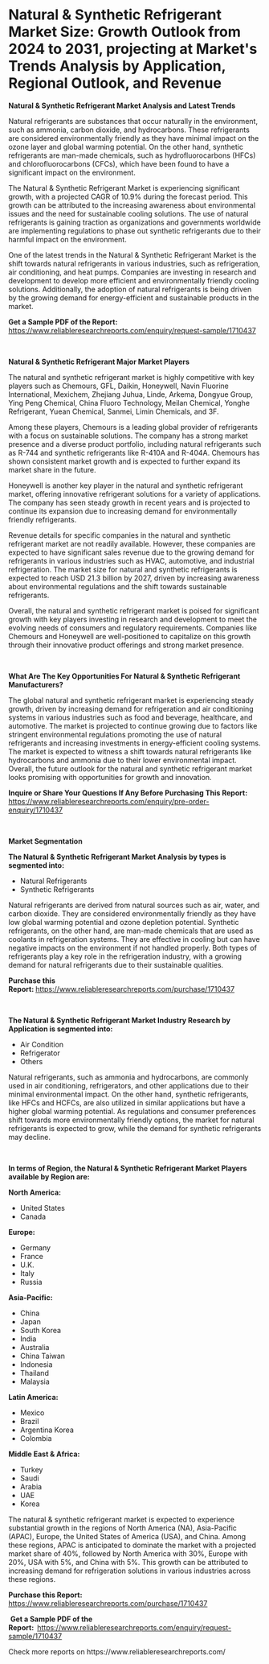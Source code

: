 <p><h1>Natural & Synthetic Refrigerant Market Size: Growth Outlook from 2024 to 2031, projecting at Market's Trends Analysis by Application, Regional Outlook, and Revenue</h1></p><p><strong>Natural & Synthetic Refrigerant Market Analysis and Latest Trends</strong></p>
<p><p>Natural refrigerants are substances that occur naturally in the environment, such as ammonia, carbon dioxide, and hydrocarbons. These refrigerants are considered environmentally friendly as they have minimal impact on the ozone layer and global warming potential. On the other hand, synthetic refrigerants are man-made chemicals, such as hydrofluorocarbons (HFCs) and chlorofluorocarbons (CFCs), which have been found to have a significant impact on the environment.</p><p>The Natural & Synthetic Refrigerant Market is experiencing significant growth, with a projected CAGR of 10.9% during the forecast period. This growth can be attributed to the increasing awareness about environmental issues and the need for sustainable cooling solutions. The use of natural refrigerants is gaining traction as organizations and governments worldwide are implementing regulations to phase out synthetic refrigerants due to their harmful impact on the environment.</p><p>One of the latest trends in the Natural & Synthetic Refrigerant Market is the shift towards natural refrigerants in various industries, such as refrigeration, air conditioning, and heat pumps. Companies are investing in research and development to develop more efficient and environmentally friendly cooling solutions. Additionally, the adoption of natural refrigerants is being driven by the growing demand for energy-efficient and sustainable products in the market.</p></p>
<p><strong>Get a Sample PDF of the Report:&nbsp;</strong> <a href="https://www.reliableresearchreports.com/enquiry/request-sample/1710437">https://www.reliableresearchreports.com/enquiry/request-sample/1710437</a></p>
<p>&nbsp;</p>
<p><strong>Natural & Synthetic Refrigerant Major Market Players</strong></p>
<p><p>The natural and synthetic refrigerant market is highly competitive with key players such as Chemours, GFL, Daikin, Honeywell, Navin Fluorine International, Mexichem, Zhejiang Juhua, Linde, Arkema, Dongyue Group, Ying Peng Chemical, China Fluoro Technology, Meilan Chemical, Yonghe Refrigerant, Yuean Chemical, Sanmei, Limin Chemicals, and 3F.</p><p>Among these players, Chemours is a leading global provider of refrigerants with a focus on sustainable solutions. The company has a strong market presence and a diverse product portfolio, including natural refrigerants such as R-744 and synthetic refrigerants like R-410A and R-404A. Chemours has shown consistent market growth and is expected to further expand its market share in the future.</p><p>Honeywell is another key player in the natural and synthetic refrigerant market, offering innovative refrigerant solutions for a variety of applications. The company has seen steady growth in recent years and is projected to continue its expansion due to increasing demand for environmentally friendly refrigerants.</p><p>Revenue details for specific companies in the natural and synthetic refrigerant market are not readily available. However, these companies are expected to have significant sales revenue due to the growing demand for refrigerants in various industries such as HVAC, automotive, and industrial refrigeration. The market size for natural and synthetic refrigerants is expected to reach USD 21.3 billion by 2027, driven by increasing awareness about environmental regulations and the shift towards sustainable refrigerants. </p><p>Overall, the natural and synthetic refrigerant market is poised for significant growth with key players investing in research and development to meet the evolving needs of consumers and regulatory requirements. Companies like Chemours and Honeywell are well-positioned to capitalize on this growth through their innovative product offerings and strong market presence.</p></p>
<p>&nbsp;</p>
<p><strong>What Are The Key Opportunities For Natural & Synthetic Refrigerant Manufacturers?</strong></p>
<p><p>The global natural and synthetic refrigerant market is experiencing steady growth, driven by increasing demand for refrigeration and air conditioning systems in various industries such as food and beverage, healthcare, and automotive. The market is projected to continue growing due to factors like stringent environmental regulations promoting the use of natural refrigerants and increasing investments in energy-efficient cooling systems. The market is expected to witness a shift towards natural refrigerants like hydrocarbons and ammonia due to their lower environmental impact. Overall, the future outlook for the natural and synthetic refrigerant market looks promising with opportunities for growth and innovation.</p></p>
<p><strong>Inquire or Share Your Questions If Any Before Purchasing This Report:</strong> <a href="https://www.reliableresearchreports.com/enquiry/pre-order-enquiry/1710437">https://www.reliableresearchreports.com/enquiry/pre-order-enquiry/1710437</a></p>
<p>&nbsp;</p>
<p><strong>Market Segmentation</strong></p>
<p><strong>The Natural & Synthetic Refrigerant Market Analysis by types is segmented into:</strong></p>
<p><ul><li>Natural Refrigerants</li><li>Synthetic Refrigerants</li></ul></p>
<p><p>Natural refrigerants are derived from natural sources such as air, water, and carbon dioxide. They are considered environmentally friendly as they have low global warming potential and ozone depletion potential. Synthetic refrigerants, on the other hand, are man-made chemicals that are used as coolants in refrigeration systems. They are effective in cooling but can have negative impacts on the environment if not handled properly. Both types of refrigerants play a key role in the refrigeration industry, with a growing demand for natural refrigerants due to their sustainable qualities.</p></p>
<p><strong>Purchase this Report:&nbsp;</strong><a href="https://www.reliableresearchreports.com/purchase/1710437">https://www.reliableresearchreports.com/purchase/1710437</a></p>
<p>&nbsp;</p>
<p><strong>The Natural & Synthetic Refrigerant Market Industry Research by Application is segmented into:</strong></p>
<p><ul><li>Air Condition</li><li>Refrigerator</li><li>Others</li></ul></p>
<p><p>Natural refrigerants, such as ammonia and hydrocarbons, are commonly used in air conditioning, refrigerators, and other applications due to their minimal environmental impact. On the other hand, synthetic refrigerants, like HFCs and HCFCs, are also utilized in similar applications but have a higher global warming potential. As regulations and consumer preferences shift towards more environmentally friendly options, the market for natural refrigerants is expected to grow, while the demand for synthetic refrigerants may decline.</p></p>
<p>&nbsp;</p>
<p><strong>In terms of Region, the Natural & Synthetic Refrigerant Market Players available by Region are:</strong></p>
<p>
    <p> <strong> North America: </strong>
        <ul>
            <li>United States</li>
            <li>Canada</li>
        </ul>
        </p> 
    <p> <strong> Europe: </strong>
        <ul>
            <li>Germany</li>
            <li>France</li>
            <li>U.K.</li>
            <li>Italy</li>
            <li>Russia</li>
        </ul>
        </p> 
    <p> <strong> Asia-Pacific: </strong>
        <ul>
            <li>China</li>
            <li>Japan</li>
            <li>South Korea</li>
            <li>India</li>
            <li>Australia</li>
            <li>China Taiwan</li>
            <li>Indonesia</li>
            <li>Thailand</li>
            <li>Malaysia</li>
        </ul>
        </p> 
    <p> <strong> Latin America: </strong>
        <ul>
            <li>Mexico</li>
            <li>Brazil</li>
            <li>Argentina Korea</li>
            <li>Colombia</li>
        </ul>
        </p> 
    <p> <strong> Middle East & Africa: </strong>
        <ul>
            <li>Turkey</li>
            <li>Saudi</li>
            <li>Arabia</li>
            <li>UAE</li>
            <li>Korea</li>
        </ul>
    </p>
    </p>
<p><p>The natural & synthetic refrigerant market is expected to experience substantial growth in the regions of North America (NA), Asia-Pacific (APAC), Europe, the United States of America (USA), and China. Among these regions, APAC is anticipated to dominate the market with a projected market share of 40%, followed by North America with 30%, Europe with 20%, USA with 5%, and China with 5%. This growth can be attributed to increasing demand for refrigeration solutions in various industries across these regions.</p></p>
<p><strong>Purchase this Report: </strong><a href="https://www.reliableresearchreports.com/purchase/1710437">https://www.reliableresearchreports.com/purchase/1710437</a></p>
<p>&nbsp;<strong>Get a Sample PDF of the Report:&nbsp;&nbsp;</strong><a href="https://www.reliableresearchreports.com/enquiry/request-sample/1710437">https://www.reliableresearchreports.com/enquiry/request-sample/1710437</a></p>
<p><strong></strong></p>
<p>Check more reports on https://www.reliableresearchreports.com/</p>